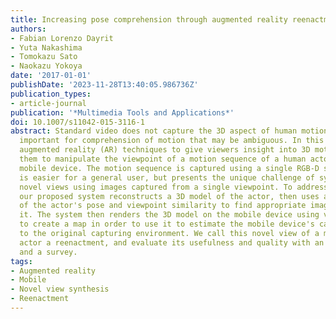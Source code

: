 ```yaml
---
title: Increasing pose comprehension through augmented reality reenactment
authors:
- Fabian Lorenzo Dayrit
- Yuta Nakashima
- Tomokazu Sato
- Naokazu Yokoya
date: '2017-01-01'
publishDate: '2023-11-28T13:40:05.986736Z'
publication_types:
- article-journal
publication: '*Multimedia Tools and Applications*'
doi: 10.1007/s11042-015-3116-1
abstract: Standard video does not capture the 3D aspect of human motion, which is
  important for comprehension of motion that may be ambiguous. In this paper, we apply
  augmented reality (AR) techniques to give viewers insight into 3D motion by allowing
  them to manipulate the viewpoint of a motion sequence of a human actor using a handheld
  mobile device. The motion sequence is captured using a single RGB-D sensor, which
  is easier for a general user, but presents the unique challenge of synthesizing
  novel views using images captured from a single viewpoint. To address this challenge,
  our proposed system reconstructs a 3D model of the actor, then uses a combination
  of the actor's pose and viewpoint similarity to find appropriate images to texture
  it. The system then renders the 3D model on the mobile device using visual SLAM
  to create a map in order to use it to estimate the mobile device's camera pose relative
  to the original capturing environment. We call this novel view of a moving human
  actor a reenactment, and evaluate its usefulness and quality with an experiment
  and a survey.
tags:
- Augmented reality
- Mobile
- Novel view synthesis
- Reenactment
---
```


